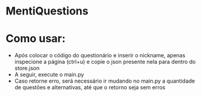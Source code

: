 # MentiQuestions

# Como usar:
- Após colocar o código do questionário e inserir o nickname, apenas inspecione a página (ctrl+u) e copie o json presente nela para dentro do store.json
- A seguir, execute o main.py 
- Caso retorne erro, será necessário ir mudando no main.py a quantidade de questões e alternativas, até que o retorno seja sem erros 
